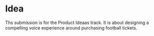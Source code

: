 # Idea
Ths submission is for the Product Ideaas track. It is about designing a compelling voice experience around purchasing football tickets.
